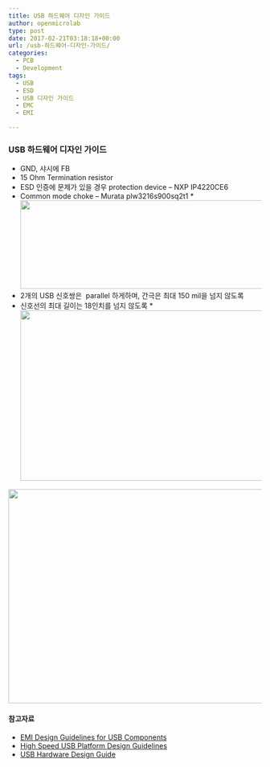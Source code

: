```yaml
---
title: USB 하드웨어 디자인 가이드
author: openmicrolab
type: post
date: 2017-02-21T03:18:18+00:00
url: /usb-하드웨어-디자인-가이드/
categories:
  - PCB
  - Development
tags:
  - USB
  - ESD
  - USB 디자인 가이드
  - EMC
  - EMI

---
```

### USB 하드웨어 디자인 가이드

  * GND, 샤시에 FB
  * 15 Ohm Termination resistor
  * ESD 인증에 문제가 있을 경우 protection device &#8211; NXP IP4220CE6
  * Common mode choke &#8211; Murata plw3216s900sq2t1
  *<img loading="lazy" class="alignnone wp-image-3909" src="http://res.cloudinary.com/openmicrolab/image/upload/v1487646399/usb_design_guide_1_ldrfss.png" width="700" height="176" /> 
  * 2개의 USB 신호쌍은  parallel 하게하며, 간극은 최대 150 mil을 넘지 않도록
  * 신호선의 최대 길이는 18인치를 넘지 않도록
  *<img loading="lazy" class="alignnone wp-image-3910" src="http://res.cloudinary.com/openmicrolab/image/upload/v1487646689/usb_design_guide_2_u8or7u.png" width="541" height="339" /> 

<img loading="lazy" class="wp-image-3911 aligncenter" src="http://res.cloudinary.com/openmicrolab/image/upload/v1487646845/usb_design_guide3_uwrxtc.png" width="686" height="426" /> 

#### 참고자료

  * <a href="http://res.cloudinary.com/openmicrolab/raw/upload/v1487645772/emitest_yanugw.pdf" target="_blank">EMI Design Guidelines for USB Components</a>
  * <a href="http://res.cloudinary.com/openmicrolab/raw/upload/v1487645777/hs_usb_pdg_r1_0_zjnjtx.pdf" target="_blank">High Speed USB Platform Design Guidelines</a>
  * <a href="http://res.cloudinary.com/openmicrolab/raw/upload/v1487645780/AN0046_mcwsw4.pdf" target="_blank">USB Hardware Design Guide</a>